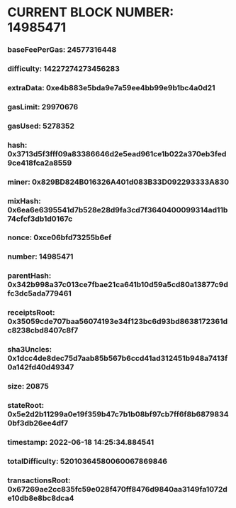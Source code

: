 # CURRENT BLOCK NUMBER: 14985471

### baseFeePerGas: 24577316448
### difficulty: 14227274273456283
### extraData: 0xe4b883e5bda9e7a59ee4bb99e9b1bc4a0d21
### gasLimit: 29970676
### gasUsed: 5278352
### hash: 0x3713d5f3fff09a83386646d2e5ead961ce1b022a370eb3fed9ce418fca2a8559
### miner: 0x829BD824B016326A401d083B33D092293333A830
### mixHash: 0x6ea6e6395541d7b528e28d9fa3cd7f3640400099314ad11b74cfcf3db1d0167c
### nonce: 0xce06bfd73255b6ef
### number: 14985471
### parentHash: 0x342b998a37c013ce7fbae21ca641b10d59a5cd80a13877c9dfc3dc5ada779461
### receiptsRoot: 0x35059cde707baa56074193e34f123bc6d93bd8638172361dc8238cbd8407c8f7
### sha3Uncles: 0x1dcc4de8dec75d7aab85b567b6ccd41ad312451b948a7413f0a142fd40d49347
### size: 20875
### stateRoot: 0x5e2d2b11299a0e19f359b47c7b1b08bf97cb7ff6f8b68798340bf3db26ee4df7
### timestamp: 2022-06-18 14:25:34.884541
### totalDifficulty: 52010364580060067869846
### transactionsRoot: 0x67269ae2cc835fc59e028f470ff8476d9840aa3149fa1072de10db8e8bc8dca4
